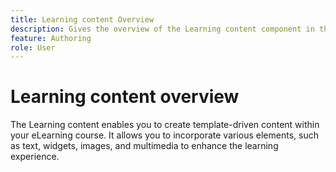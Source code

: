 ```yaml
---
title: Learning content Overview
description: Gives the overview of the Learning content component in the Learning and Training content
feature: Authoring
role: User
---
```

# Learning content overview

The Learning content enables you to create template-driven content within your eLearning course. It allows you to incorporate various elements, such as text, widgets, images, and multimedia to enhance the learning experience.






